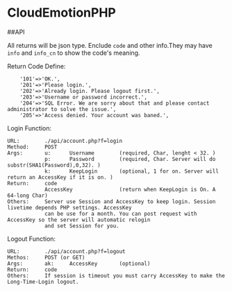CloudEmotionPHP
===============

##API

All returns will be json type. Enclude `code` and other info.They may have `info` and  `info_cn`  to show the code's meaning.

Return Code Define:

		'101'=>'OK.',
		'201'=>'Please login.',
		'202'=>'Already login. Please logout first.',
		'203'=>'Username or password incorrect.',
		'204'=>'SQL Error. We are sorry about that and please contact administrator to solve the issue.',
		'205'=>'Access denied. Your account was baned.',	

Login Function:

    URL:        ./api/account.php?f=login
    Method:     POST
    Args:       u:      Username        (required, Char, lenght < 32. )
                p:      Password        (required, Char. Server will do substr(SHA1(Password),0,32). )
                k:      KeepLogin       (optional, 1 for on. Server will return an AccessKey if it is on. )
    Return:     code                    
                AccessKey               (return when KeepLogin is On. A 64-long Char)
    Others:     Server use Session and AccessKey to keep login. Session livetime depends PHP settings. AccessKey 
                can be use for a month. You can post request with AccessKey so the server will automatic relogin
                and set Session for you.
                
Logout Function:

    URL:        ./api/account.php?f=logout
    Methos:     POST (or GET)
    Args:       ak:     AccessKey       (optional)
    Return:     code
    Others:     If session is timeout you must carry AccessKey to make the Long-Time-Login logout.
